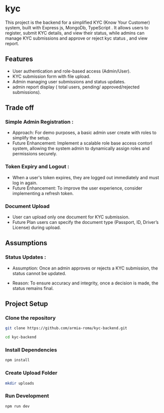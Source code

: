 # kyc

This project is the backend for a simplified KYC (Know Your Customer) system, built with Express js, MongoDb, TypeScript . It allows users to register, submit KYC details, and view their status, while admins can manage KYC submissions and approve or reject kyc status , and view report.

## Features

-   User authentication and role-based access (Admin/User).
-   KYC submission form with file upload.
-   Admin managing user submissions and status updates.
-   admin report display ( total users, pending/ approved/rejected submissions).

## Trade off

### Simple Admin Registration :

-   Approach: For demo purposes, a basic admin user create with roles to simplify the setup.
-   Future Enhancement: Implement a scalable role base access contorl system, allowing the system admin to dynamically assign roles and permissions securely.

### Token Expiry and Logout :

-   When a user's token expires, they are logged out immediately and must log in again.
-   Future Enhancement: To improve the user experience, consider implementing a refresh token.

###

### Document Upload

-   User can upload only one document for KYC submission.
-   Future Plan users can specify the document type (Passport, ID, Driver’s License) during upload.

## Assumptions

### Status Updates :

-   Assumption: Once an admin approves or rejects a KYC submission, the status cannot be updated.

-   Reason: To ensure accuracy and integrity, once a decision is made, the status remains final.

## Project Setup

### Clone the repository

```sh
git clone https://github.com/armia-roma/kyc-backend.git
```

```sh
cd kyc-backend
```

### Install Dependencies

```sh
npm install
```

### Create Upload Folder

```sh
mkdir uploads
```

### Run Development

```sh
npm run dev
```
